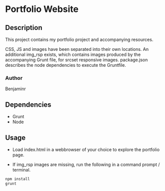 # Portfolio Website

## Description

This project contains my portfolio project and accompanying resources.

CSS, JS and images have been separated into their own locations. An additional img_rsp exists, which contains images produced by the accompanying Grunt file, for srcset responsive images. package.json describes the node dependencies to execute the Gruntfile.

### Author

Benjaminr

## Dependencies

* Grunt
* Node

## Usage

* Load index.html in a webbrowser of your choice to explore the portfolio page.

* If img_rsp images are missing, run the following in a command prompt / terminal.

```bash
npm install
grunt
```
